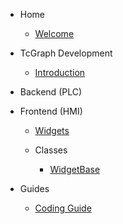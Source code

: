 - Home

    - [Welcome](/)

- TcGraph Development

     - [Introduction](introduction.md)  

- Backend (PLC)

- Frontend (HMI)

    - [Widgets](Frontend/widgets.md)

    - Classes

        - [WidgetBase](Frontend/Classes/WidgetBase.md)

- Guides

    - [Coding Guide](coding-guide.md)